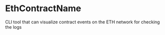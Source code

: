# EthContractName
CLI tool that can visualize contract events on the ETH network for checking the logs
